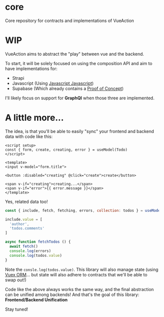 # core
Core repository for contracts and implementations of VueAction

# WIP
VueAction aims to abstract the "play" between vue and the backend.

To start, it will be solely focused on using the composition API and aim to have implementations for:
- Strapi
- Javascript (Using [Javascript Javascript](https://github.com/tailflow/javascript-javascript))
- Supabase (Which already contains a [Proof of Concept](https://github.com/vueaction/supabase))

I'll likely focus on support for **GraphQl** when those three are implemented.

# A little more...
The idea, is that you'll be able to easily "sync" your frontend and backend data with code like this:

```vue
<script setup>
const { form, create, creating, error } = useModel(Todo)
</script>

<template>
<input v-model="form.title">

<button :disabled="creating" @click="create">create</button>

<span v-if="creating">creating...</span>
<span v-if="error">{{ error.message }}</span>
</template>
```

Yes, related data too!

```js
const { include, fetch, fetching, errors, collection: todos } = useModelCollection(TodoList)

include.value = [
  'author',
  'todos.comments'
]

async function fetchTodos () {
  await fetch()
  console.log(errors)
  console.log(todos.value)
}
```

Note the `consle.log(todos.value)`. This library will also manage state (using [Vuex ORM](https://github.com/vuex-orm/vuex-orm)... but state will also adhere to contracts that we'll be able to swap out!)

Code like the above always works the same way, and the final abstraction can be unified among backends! And that's the goal of this library:
**Frontend/Backend Unification**

Stay tuned!
